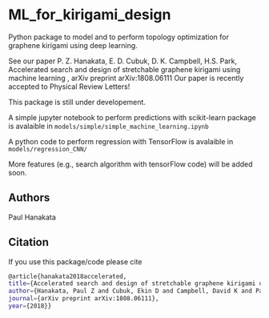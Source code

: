 # ML_for_kirigami_design
Python package to model and to perform topology optimization for graphene kirigami using deep learning.

See our paper 
P. Z. Hanakata, E. D. Cubuk, D. K. Campbell, H.S. Park, Accelerated search and design of stretchable graphene kirigami using machine learning
, arXiv preprint arXiv:1808.06111
Our paper is recently accepted to Physical Review Letters!

This package is still under developement. 

A simple jupyter notebook to perform predictions with scikit-learn package is avalaible in `models/simple/simple_machine_learning.ipynb`

A python code to perform regression with TensorFlow is avalaible in `models/regression_CNN/`


More features (e.g., search algorithm with tensorFlow code) will be added soon.

## Authors
Paul Hanakata

## Citation

If you use this package/code please cite 
```bash
@article{hanakata2018accelerated,
title={Accelerated search and design of stretchable graphene kirigami using machine learning},
author={Hanakata, Paul Z and Cubuk, Ekin D and Campbell, David K and Park, Harold S},
journal={arXiv preprint arXiv:1808.06111},
year={2018}}
```
